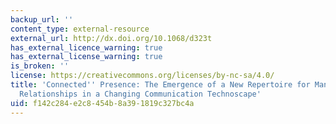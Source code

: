 ```yaml
---
backup_url: ''
content_type: external-resource
external_url: http://dx.doi.org/10.1068/d323t
has_external_licence_warning: true
has_external_license_warning: true
is_broken: ''
license: https://creativecommons.org/licenses/by-nc-sa/4.0/
title: 'Connected'' Presence: The Emergence of a New Repertoire for Managing Social
  Relationships in a Changing Communication Technoscape'
uid: f142c284-e2c8-454b-8a39-1819c327bc4a
---
```


